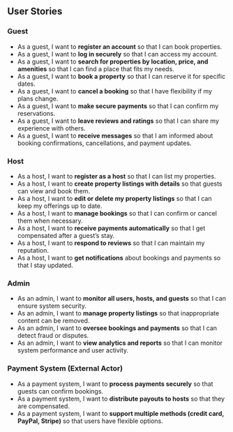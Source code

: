## User Stories

### Guest
- As a guest, I want to **register an account** so that I can book properties.  
- As a guest, I want to **log in securely** so that I can access my account.  
- As a guest, I want to **search for properties by location, price, and amenities** so that I can find a place that fits my needs.  
- As a guest, I want to **book a property** so that I can reserve it for specific dates.  
- As a guest, I want to **cancel a booking** so that I have flexibility if my plans change.  
- As a guest, I want to **make secure payments** so that I can confirm my reservations.  
- As a guest, I want to **leave reviews and ratings** so that I can share my experience with others.  
- As a guest, I want to **receive messages** so that I am informed about booking confirmations, cancellations, and payment updates.  

### Host
- As a host, I want to **register as a host** so that I can list my properties.  
- As a host, I want to **create property listings with details** so that guests can view and book them.  
- As a host, I want to **edit or delete my property listings** so that I can keep my offerings up to date.  
- As a host, I want to **manage bookings** so that I can confirm or cancel them when necessary.  
- As a host, I want to **receive payments automatically** so that I get compensated after a guest’s stay.  
- As a host, I want to **respond to reviews** so that I can maintain my reputation.  
- As a host, I want to **get notifications** about bookings and payments so that I stay updated.  

### Admin
- As an admin, I want to **monitor all users, hosts, and guests** so that I can ensure system security.  
- As an admin, I want to **manage property listings** so that inappropriate content can be removed.  
- As an admin, I want to **oversee bookings and payments** so that I can detect fraud or disputes.  
- As an admin, I want to **view analytics and reports** so that I can monitor system performance and user activity.  

### Payment System (External Actor)
- As a payment system, I want to **process payments securely** so that guests can confirm bookings.  
- As a payment system, I want to **distribute payouts to hosts** so that they are compensated.  
- As a payment system, I want to **support multiple methods (credit card, PayPal, Stripe)** so that users have flexible options.  
